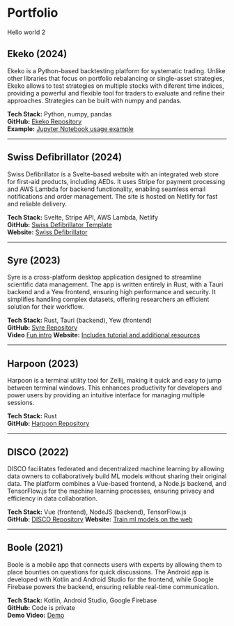 # Portfolio

Hello world 2

## Ekeko (2024)
Ekeko is a Python-based backtesting platform for systematic trading. Unlike other libraries that focus on portfolio rebalancing or single-asset strategies, Ekeko allows to test strategies on multiple stocks with diferent time indices, providing a powerful and flexible tool for traders to evaluate and refine their approaches. Strategies can be built with numpy and pandas.

**Tech Stack:** Python, numpy, pandas  
**GitHub:** [Ekeko Repository](https://github.com/Nacho114/ekeko)  
**Example:** [Jupyter Notebook usage example](https://colab.research.google.com/drive/1Q-F5SbzaYOrSFRFERbP6oNPtf9EF-UkO?usp=sharing)  

---

## Swiss Defibrillator (2024)
Swiss Defibrillator is a Svelte-based website with an integrated web store for first-aid products, including AEDs. It uses Stripe for payment processing and AWS Lambda for backend functionality, enabling seamless email notifications and order management. The site is hosted on Netlify for fast and reliable delivery.

**Tech Stack:** Svelte, Stripe API, AWS Lambda, Netlify  
**GitHub:** [Swiss Defibrillator Template](https://github.com/Nacho114/swissdef-template)  
**Website:** [Swiss Defibrillator](https://www.swissdefibrillator.ch/)  

---

## Syre (2023)
Syre is a cross-platform desktop application designed to streamline scientific data management. The app is written entirely in Rust, with a Tauri backend and a Yew frontend, ensuring high performance and security. It simplifies handling complex datasets, offering researchers an efficient solution for their workflow.

**Tech Stack:** Rust, Tauri (backend), Yew (frontend)  
**GitHub:** [Syre Repository](https://github.com/syre-data)  
**Video** [Fun intro](https://www.youtube.com/watch?v=MLvTO20TRvk)
**Website:** [Includes tutorial and additional resources](https://www.syre.ai/)  

---

## Harpoon (2023)
Harpoon is a terminal utility tool for Zellij, making it quick and easy to jump between terminal windows. This enhances productivity for developers and power users by providing an intuitive interface for managing multiple sessions.

**Tech Stack:** Rust  
**GitHub:** [Harpoon Repository](https://github.com/Nacho114/harpoon)  

---

## DISCO (2022)
DISCO facilitates federated and decentralized machine learning by allowing data owners to collaboratively build ML models without sharing their original data. The platform combines a Vue-based frontend, a Node.js backend, and TensorFlow.js for the machine learning processes, ensuring privacy and efficiency in data collaboration.

**Tech Stack:** Vue (frontend), NodeJS (backend), TensorFlow.js  
**GitHub:** [DISCO Repository](https://github.com/epfml/disco)
**Website:** [Train ml models on the web](https://discolab.ai/#/)

---

## Boole (2021)
Boole is a mobile app that connects users with experts by allowing them to place bounties on questions for quick discussions. The Android app is developed with Kotlin and Android Studio for the frontend, while Google Firebase powers the backend, ensuring reliable real-time communication.

**Tech Stack:** Kotlin, Android Studio, Google Firebase  
**GitHub:** Code is private  
**Demo Video:** [Demo](https://drive.google.com/file/d/1D5x-6v_hOBJeVEM45jjS0h3dhjZrUC4P/view?usp=sharing)  
